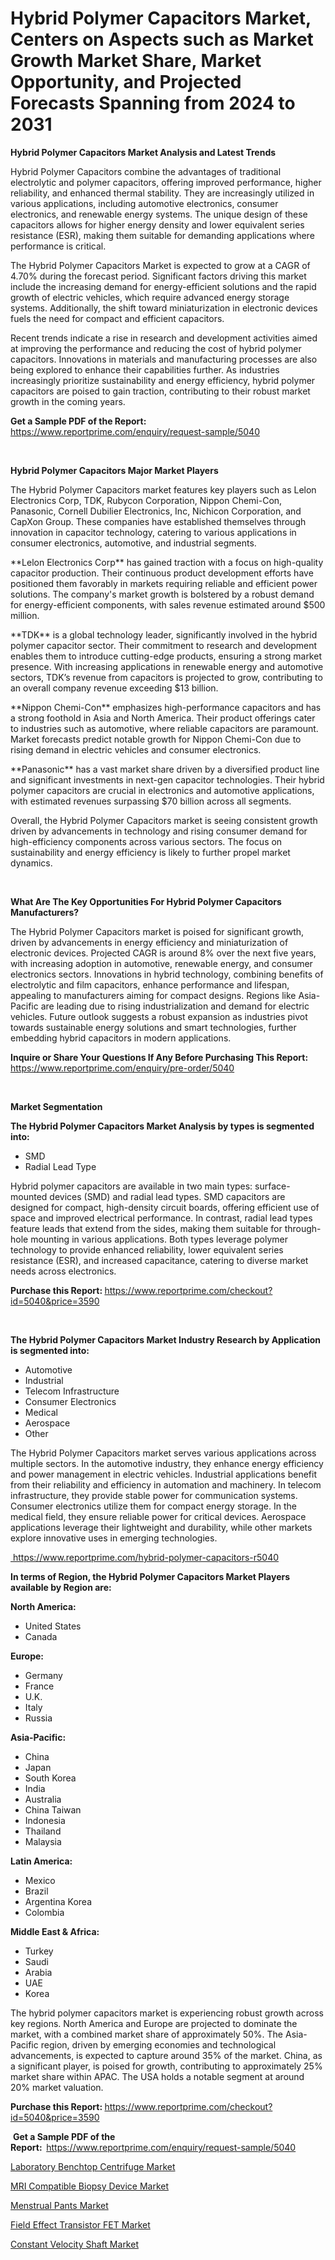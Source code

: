 <p><h1>Hybrid Polymer Capacitors Market, Centers on Aspects such as Market Growth Market Share, Market Opportunity, and Projected Forecasts Spanning from 2024 to 2031</h1></p><p><strong>Hybrid Polymer Capacitors Market Analysis and Latest Trends</strong></p>
<p><p>Hybrid Polymer Capacitors combine the advantages of traditional electrolytic and polymer capacitors, offering improved performance, higher reliability, and enhanced thermal stability. They are increasingly utilized in various applications, including automotive electronics, consumer electronics, and renewable energy systems. The unique design of these capacitors allows for higher energy density and lower equivalent series resistance (ESR), making them suitable for demanding applications where performance is critical.</p><p>The Hybrid Polymer Capacitors Market is expected to grow at a CAGR of 4.70% during the forecast period. Significant factors driving this market include the increasing demand for energy-efficient solutions and the rapid growth of electric vehicles, which require advanced energy storage systems. Additionally, the shift toward miniaturization in electronic devices fuels the need for compact and efficient capacitors. </p><p>Recent trends indicate a rise in research and development activities aimed at improving the performance and reducing the cost of hybrid polymer capacitors. Innovations in materials and manufacturing processes are also being explored to enhance their capabilities further. As industries increasingly prioritize sustainability and energy efficiency, hybrid polymer capacitors are poised to gain traction, contributing to their robust market growth in the coming years.</p></p>
<p><strong>Get a Sample PDF of the Report:&nbsp;</strong> <a href="https://www.reportprime.com/enquiry/request-sample/5040">https://www.reportprime.com/enquiry/request-sample/5040</a></p>
<p>&nbsp;</p>
<p><strong>Hybrid Polymer Capacitors Major Market Players</strong></p>
<p><p>The Hybrid Polymer Capacitors market features key players such as Lelon Electronics Corp, TDK, Rubycon Corporation, Nippon Chemi-Con, Panasonic, Cornell Dubilier Electronics, Inc, Nichicon Corporation, and CapXon Group. These companies have established themselves through innovation in capacitor technology, catering to various applications in consumer electronics, automotive, and industrial segments.</p><p>**Lelon Electronics Corp** has gained traction with a focus on high-quality capacitor production. Their continuous product development efforts have positioned them favorably in markets requiring reliable and efficient power solutions. The company's market growth is bolstered by a robust demand for energy-efficient components, with sales revenue estimated around $500 million.</p><p>**TDK** is a global technology leader, significantly involved in the hybrid polymer capacitor sector. Their commitment to research and development enables them to introduce cutting-edge products, ensuring a strong market presence. With increasing applications in renewable energy and automotive sectors, TDK’s revenue from capacitors is projected to grow, contributing to an overall company revenue exceeding $13 billion.</p><p>**Nippon Chemi-Con** emphasizes high-performance capacitors and has a strong foothold in Asia and North America. Their product offerings cater to industries such as automotive, where reliable capacitors are paramount. Market forecasts predict notable growth for Nippon Chemi-Con due to rising demand in electric vehicles and consumer electronics.</p><p>**Panasonic** has a vast market share driven by a diversified product line and significant investments in next-gen capacitor technologies. Their hybrid polymer capacitors are crucial in electronics and automotive applications, with estimated revenues surpassing $70 billion across all segments.</p><p>Overall, the Hybrid Polymer Capacitors market is seeing consistent growth driven by advancements in technology and rising consumer demand for high-efficiency components across various sectors. The focus on sustainability and energy efficiency is likely to further propel market dynamics.</p></p>
<p>&nbsp;</p>
<p><strong>What Are The Key Opportunities For Hybrid Polymer Capacitors Manufacturers?</strong></p>
<p><p>The Hybrid Polymer Capacitors market is poised for significant growth, driven by advancements in energy efficiency and miniaturization of electronic devices. Projected CAGR is around 8% over the next five years, with increasing adoption in automotive, renewable energy, and consumer electronics sectors. Innovations in hybrid technology, combining benefits of electrolytic and film capacitors, enhance performance and lifespan, appealing to manufacturers aiming for compact designs. Regions like Asia-Pacific are leading due to rising industrialization and demand for electric vehicles. Future outlook suggests a robust expansion as industries pivot towards sustainable energy solutions and smart technologies, further embedding hybrid capacitors in modern applications.</p></p>
<p><strong>Inquire or Share Your Questions If Any Before Purchasing This Report:</strong> <a href="https://www.reportprime.com/enquiry/pre-order/5040">https://www.reportprime.com/enquiry/pre-order/5040</a></p>
<p>&nbsp;</p>
<p><strong>Market Segmentation</strong></p>
<p><strong>The Hybrid Polymer Capacitors Market Analysis by types is segmented into:</strong></p>
<p><ul><li>SMD</li><li>Radial Lead Type</li></ul></p>
<p><p>Hybrid polymer capacitors are available in two main types: surface-mounted devices (SMD) and radial lead types. SMD capacitors are designed for compact, high-density circuit boards, offering efficient use of space and improved electrical performance. In contrast, radial lead types feature leads that extend from the sides, making them suitable for through-hole mounting in various applications. Both types leverage polymer technology to provide enhanced reliability, lower equivalent series resistance (ESR), and increased capacitance, catering to diverse market needs across electronics.</p></p>
<p><strong>Purchase this Report:&nbsp;</strong><a href="https://www.reportprime.com/checkout?id=5040&price=3590">https://www.reportprime.com/checkout?id=5040&price=3590</a></p>
<p>&nbsp;</p>
<p><strong>The Hybrid Polymer Capacitors Market Industry Research by Application is segmented into:</strong></p>
<p><ul><li>Automotive</li><li>Industrial</li><li>Telecom Infrastructure</li><li>Consumer Electronics</li><li>Medical</li><li>Aerospace</li><li>Other</li></ul></p>
<p><p>The Hybrid Polymer Capacitors market serves various applications across multiple sectors. In the automotive industry, they enhance energy efficiency and power management in electric vehicles. Industrial applications benefit from their reliability and efficiency in automation and machinery. In telecom infrastructure, they provide stable power for communication systems. Consumer electronics utilize them for compact energy storage. In the medical field, they ensure reliable power for critical devices. Aerospace applications leverage their lightweight and durability, while other markets explore innovative uses in emerging technologies.</p></p>
<p><a href="https://www.reportprime.com/hybrid-polymer-capacitors-r5040">&nbsp;https://www.reportprime.com/hybrid-polymer-capacitors-r5040</a></p>
<p><strong>In terms of Region, the Hybrid Polymer Capacitors Market Players available by Region are:</strong></p>
<p>
    <p> <strong> North America: </strong>
        <ul>
            <li>United States</li>
            <li>Canada</li>
        </ul>
        </p> 
    <p> <strong> Europe: </strong>
        <ul>
            <li>Germany</li>
            <li>France</li>
            <li>U.K.</li>
            <li>Italy</li>
            <li>Russia</li>
        </ul>
        </p> 
    <p> <strong> Asia-Pacific: </strong>
        <ul>
            <li>China</li>
            <li>Japan</li>
            <li>South Korea</li>
            <li>India</li>
            <li>Australia</li>
            <li>China Taiwan</li>
            <li>Indonesia</li>
            <li>Thailand</li>
            <li>Malaysia</li>
        </ul>
        </p> 
    <p> <strong> Latin America: </strong>
        <ul>
            <li>Mexico</li>
            <li>Brazil</li>
            <li>Argentina Korea</li>
            <li>Colombia</li>
        </ul>
        </p> 
    <p> <strong> Middle East & Africa: </strong>
        <ul>
            <li>Turkey</li>
            <li>Saudi</li>
            <li>Arabia</li>
            <li>UAE</li>
            <li>Korea</li>
        </ul>
    </p>
    </p>
<p><p>The hybrid polymer capacitors market is experiencing robust growth across key regions. North America and Europe are projected to dominate the market, with a combined market share of approximately 50%. The Asia-Pacific region, driven by emerging economies and technological advancements, is expected to capture around 35% of the market. China, as a significant player, is poised for growth, contributing to approximately 25% market share within APAC. The USA holds a notable segment at around 20% market valuation.</p></p>
<p><strong>Purchase this Report: </strong><a href="https://www.reportprime.com/checkout?id=5040&price=3590">https://www.reportprime.com/checkout?id=5040&price=3590</a></p>
<p>&nbsp;<strong>Get a Sample PDF of the Report:&nbsp;&nbsp;</strong><a href="https://www.reportprime.com/enquiry/request-sample/5040">https://www.reportprime.com/enquiry/request-sample/5040</a></p>
<p><strong></strong></p>
<p><p><a href="https://issuu.com/reportprime-2/docs/laboratory-benchtop-centrifuge-mark_da3900af56c8d5">Laboratory Benchtop Centrifuge Market</a></p><p><a href="https://issuu.com/reportprime-2/docs/mri-compatible-biopsy-device-market_ae5d6c4e82fb24">MRI Compatible Biopsy Device Market</a></p><p><a href="https://www.linkedin.com/pulse/emerging-trends-menstrual-pants-market-global-outlook-future-ddnie?trackingId=qZMs8uILQI6DMLOyCEharg%3D%3D">Menstrual Pants Market</a></p><p><a href="https://github.com/gdfhhhj/Market-Research-Report-List-6/blob/main/field-effect-transistor-fet-market.md">Field Effect Transistor FET Market</a></p><p><a href="https://www.linkedin.com/pulse/navigating-constant-velocity-shaft-market-expert-analysis-m2zre?trackingId=ey2NIg1kQwmcL08fX7bgxA%3D%3D">Constant Velocity Shaft Market</a></p></p>